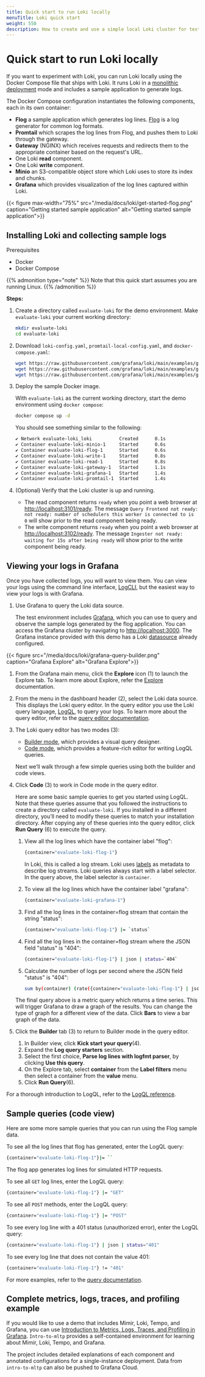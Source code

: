 ```yaml
---
title: Quick start to run Loki locally
menuTitle: Loki quick start
weight: 550
description: How to create and use a simple local Loki cluster for testing and evaluation purposes.
---
```


# Quick start to run Loki locally

If you want to experiment with Loki, you can run Loki locally using the Docker Compose file that ships with Loki. It runs Loki in a [monolithic deployment](https://grafana.com/docs/loki/latest/get-started/deployment-modes/#monolithic-mode) mode and includes a sample application to generate logs.

The Docker Compose configuration instantiates the following components, each in its own container:

- **Flog** a sample application which generates log lines.  [Flog](https://github.com/mingrammer/flog) is a log generator for common log formats.
- **Promtail** which scrapes the log lines from Flog, and pushes them to Loki through the gateway.
- **Gateway** (NGINX) which receives requests and redirects them to the appropriate container based on the request's URL.
- One Loki **read** component.
- One Loki **write** component.
- **Minio** an S3-compatible object store which Loki uses to store its index and chunks.
- **Grafana** which provides visualization of the log lines captured within Loki.

{{< figure max-width="75%" src="/media/docs/loki/get-started-flog.png" caption="Getting started sample application" alt="Getting started sample application">}}

## Installing Loki and collecting sample logs

Prerequisites
- Docker
- Docker Compose

{{% admonition type="note" %}}
Note that this quick start assumes you are running Linux.
{{% /admonition %}}

**Steps:**

1. Create a directory called `evaluate-loki` for the demo environment. Make `evaluate-loki` your current working directory:

    ```bash
    mkdir evaluate-loki
    cd evaluate-loki
    ```

1. Download `loki-config.yaml`, `promtail-local-config.yaml`, and `docker-compose.yaml`:

    ```bash
    wget https://raw.githubusercontent.com/grafana/loki/main/examples/getting-started/loki-config.yaml -O loki-config.yaml
    wget https://raw.githubusercontent.com/grafana/loki/main/examples/getting-started/promtail-local-config.yaml -O promtail-local-config.yaml
    wget https://raw.githubusercontent.com/grafana/loki/main/examples/getting-started/docker-compose.yaml -O docker-compose.yaml
    ```

1. Deploy the sample Docker image.

    With `evaluate-loki` as the current working directory, start the demo environment using `docker compose`:

    ```bash
    docker compose up -d
    ```

    You should see something similar to the following:
    ```bash
    ✔ Network evaluate-loki_loki          Created      0.1s 
    ✔ Container evaluate-loki-minio-1     Started      0.6s 
    ✔ Container evaluate-loki-flog-1      Started      0.6s 
    ✔ Container evaluate-loki-write-1     Started      0.8s 
    ✔ Container evaluate-loki-read-1      Started      0.8s 
    ✔ Container evaluate-loki-gateway-1   Started      1.1s 
    ✔ Container evaluate-loki-grafana-1   Started      1.4s 
    ✔ Container evaluate-loki-promtail-1  Started      1.4s 
    ```

1. (Optional) Verify that the Loki cluster is up and running.
    - The read component returns `ready` when you point a web browser at [http://localhost:3101/ready](http://localhost:3101/ready). The message `Query Frontend not ready: not ready: number of schedulers this worker is connected to is 0` will show prior to the read component being ready.
    - The write component returns `ready` when you point a web browser at [http://localhost:3102/ready](http://localhost:3102/ready). The message `Ingester not ready: waiting for 15s after being ready` will show prior to the write component being ready.

## Viewing your logs in Grafana

Once you have collected logs, you will want to view them.  You can view your logs using the command line interface, [LogCLI](/docs/loki/latest/query/logcli/), but the easiest way to view your logs is with Grafana.

1. Use Grafana to query the Loki data source.  

    The test environment includes [Grafana](https://grafana.com/docs/grafana/latest/), which you can use to query and observe the sample logs generated by the flog application.  You can access the Grafana cluster by navigating to [http://localhost:3000](http://localhost:3000).  The Grafana instance provided with this demo has a Loki [datasource](https://grafana.com/docs/grafana/latest/datasources/loki/) already configured.

{{< figure src="/media/docs/loki/grafana-query-builder.png" caption="Grafana Explore" alt="Grafana Explore">}}

1. From the Grafana main menu, click the **Explore** icon (1) to launch the Explore tab. To learn more about Explore, refer the [Explore](https://grafana.com/docs/grafana/latest/explore/) documentation.

1. From the menu in the dashboard header (2), select the Loki data source.  This displays the Loki query editor. In the query editor you use the Loki query language, [LogQL](https://grafana.com/docs/loki/latest/query/), to query your logs.
    To learn more about the query editor, refer to the [query editor documentation](https://grafana.com/docs/grafana/latest/datasources/loki/query-editor/).

1. The Loki query editor has two modes (3):

   - [Builder mode](https://grafana.com/docs/grafana/latest/datasources/loki/query-editor/#builder-mode), which provides a visual query designer.
   - [Code mode](https://grafana.com/docs/grafana/latest/datasources/loki/query-editor/#code-mode), which provides a feature-rich editor for writing LogQL queries.

   Next we’ll walk through a few simple queries using both the builder and code views.

1. Click **Code** (3) to work in Code mode in the query editor.

    Here are some basic sample queries to get you started using LogQL.  Note that these queries assume that you followed the instructions to create a directory called `evaluate-loki`. If you installed in a different directory, you’ll need to modify these queries to match your installation directory.  After copying any of these queries into the query editor, click **Run Query** (6) to execute the query.

    1. View all the log lines which have the container label "flog":
        ```bash
        {container="evaluate-loki-flog-1"}
        ```
        In Loki, this is called a log stream. Loki uses [labels](https://grafana.com/docs/loki/latest/get-started/labels/) as metadata to describe log streams.  Loki queries always start with a label selector.  In the query above, the label selector is `container`.

    1. To view all the log lines which have the container label "grafana":
        ```bash
        {container="evaluate-loki-grafana-1"}
        ```

    1. Find all the log lines in the container=flog stream that contain the string "status":
        ```bash
        {container="evaluate-loki-flog-1"} |= `status`
        ```

    1. Find all the log lines in the container=flog stream where the JSON field "status" is "404":
        ```bash
        {container="evaluate-loki-flog-1"} | json | status=`404`
        ```

    1. Calculate the number of logs per second where the JSON field "status" is "404":
        ```bash
        sum by(container) (rate({container="evaluate-loki-flog-1"} | json | status=`404` [$__auto]))        
        ```
    The final query above is a metric query which returns a time series. This will trigger Grafana to draw a graph of the results.  You can change the type of graph for a different view of the data.  Click **Bars** to view a bar graph of the data.

1. Click the **Builder** tab (3) to return to Builder mode in the query editor.
    1. In Builder view, click **Kick start your query**(4).
    1. Expand the **Log query starters** section.
    1. Select the first choice, **Parse log lines with logfmt parser**, by clicking **Use this query**.
    1. On the Explore tab, select **container** from the **Label filters** menu then select a container from the **value** menu.
    1. Click **Run Query**(6).

For a thorough introduction to LogQL, refer to the [LogQL reference](https://grafana.com/docs/loki/latest/query/).

## Sample queries (code view)
Here are some more sample queries that you can run using the Flog sample data.

To see all the log lines that flog has generated, enter the LogQL query:
```bash
{container="evaluate-loki-flog-1"}|= ``
```
The flog app generates log lines for simulated HTTP requests. 

To see all `GET` log lines, enter the LogQL query:
```bash
{container="evaluate-loki-flog-1"} |= "GET"
```

To see all `POST` methods, enter the LogQL query:
```bash
{container="evaluate-loki-flog-1"} |= "POST"
```

To see every log line with a 401 status (unauthorized error), enter the LogQL query:
```bash
{container="evaluate-loki-flog-1"} | json | status="401"
```

To see every log line that does not contain the value 401:
```bash
{container="evaluate-loki-flog-1"} != "401"
```

For more examples, refer to the [query documentation](https://grafana.com/docs/loki/latest/query/query_examples/).

## Complete metrics, logs, traces, and profiling example

If you would like to use a demo that includes Mimir, Loki, Tempo, and Grafana, you can use [Introduction to Metrics, Logs, Traces, and Profiling in Grafana](https://github.com/grafana/intro-to-mlt). `Intro-to-mltp` provides a self-contained environment for learning about Mimir, Loki, Tempo, and Grafana.

The project includes detailed explanations of each component and annotated configurations for a single-instance deployment. Data from `intro-to-mltp` can also be pushed to Grafana Cloud.
